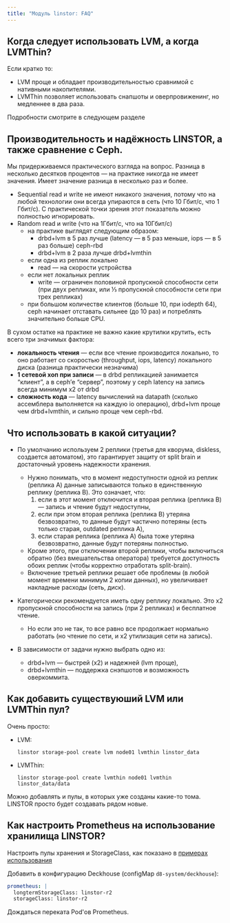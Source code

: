 ```yaml
---
title: "Модуль linstor: FAQ"
---
```


## Когда следует использовать LVM, а когда LVMThin?

Если кратко то:
- LVM проще и обладает производительностью сравнимой с нативными накопителями.
- LVMThin позволяет использовать снапшоты и оверпровиженинг, но медленнее в два раза.

Подробности смотрите в следующем разделе

## Производительность и надёжность LINSTOR, а также сравнение с Ceph.

Мы придерживаемся практического взгляда на вопрос. Разница в несколько десятков процентов — на практике никогда не имеет значения. Имеет значение разница в несколько раз и более.

- Sequential read и write не имеют никакого значения, потому что на любой технологии они всегда упираются в сеть (что 10 Гбит/с, что 1 Гбит/с). С практической точки зрения этот показатель можно полностью игнорировать.
- Random read и write (что на 1Гбит/с, что на 10Гбит/с)
  - на практике выглядят следующим образом:
    - drbd+lvm в 5 раз лучше (latency — в 5 раз меньше, iops — в 5 раз больше) ceph-rbd
    - drbd+lvm в 2 раза лучше drbd+lvmthin
  - если одна из реплик локально
    - read — на скорости устройства
  - если нет локальных реплик
    - write — ограничен половиной пропускной способности сети (при двух репликах, или ⅓ пропускной способности сети при трех репликах)
  - при большом количестве клиентов (больше 10, при iodepth 64), ceph начинает отставать сильнее (до 10 раз) и потреблять значительно больше CPU.

В сухом остатке на практике не важно какие крутилки крутить, есть всего три значимых фактора:
- **локальность чтения** — если все чтение производится локально, то оно работает со скоростью (throughput, iops, latency) локального диска (разница практически незначима) 
- **1 сетевой хоп при записи** — в drbd репликацией занимается “клиент”, а в ceph’е “сервер”, поэтому у ceph latency на запись всегда минимум x2 от drbd
- **сложность кода** — latency вычислений на datapath (сколько ассемблера выполняется на каждую io операцию), drbd+lvm проще чем drbd+lvmthin, и сильно проще чем ceph-rbd.

## Что использовать в какой ситуации?

- По умолчанию используем 2 реплики (третья для кворума, diskless, создается автоматом), это гарантирует защиту от split brain и достаточный уровень надежности хранения.
  - Нужно понимать, что в момент недоступности одной из реплик (реплика A) данные записываются только в единственную реплику (реплика B). Это означает, что:
     1. если в этот момент отключится и вторая реплика (реплика B) — запись и чтение будут недоступны,
     1. если при этом вторая реплика (реплика B) утеряна безвозвратно, то данные будут частично потеряны (есть только старая, outdated реплика A),
     1. если старая реплика (реплика A) была тоже утеряна безвозвратно, данные будут потеряны полностью.
  - Кроме этого, при отключении второй реплики, чтобы включиться обратно (без вмешательства оператора) требуется доступность обоих реплик (чтобы корректно отработать split-brain).
  - Включение третьей реплики решает обе проблемы (в любой момент времени минимум 2 копии данных), но увеличивает накладные расходы (сеть, диск).

- Категорически рекомендуется иметь одну реплику локально. Это x2 пропускной способности на запись (при 2 репликах) и бесплатное чтение.
  - Но если это не так, то все равно все продолжает нормально работать (но чтение по сети, и x2 утилизация сети на запись).
- В зависимости от задачи нужно выбрать одно из:
  - drbd+lvm — быстрей (x2) и надежней (lvm проще),
  - drbd+lvmthin — поддержка снэпшотов и возможность оверкоммита.

## Как добавить существуюший LVM или LVMThin пул?

Очень просто:

- LVM:
  ```
  linstor storage-pool create lvm node01 lvmthin linstor_data
  ```
  
- LVMThin:
  ```
  linstor storage-pool create lvmthin node01 lvmthin linstor_data/data
  ```

Можно добавлять и пулы, в которых уже созданы какие-то тома. LINSTOR просто будет создавать рядом новые.

## Как настроить Prometheus на использование хранилища LINSTOR?

Настроить пулы хранения и StorageClass, как показано в [примерах использования](usage.html)

Добавить в конфигурацию Deckhouse (configMap `d8-system/deckhouse`):
```yaml
prometheus: |
  longtermStorageClass: linstor-r2
  storageClass: linstor-r2
```

Дождаться переката Pod'ов Prometheus.
